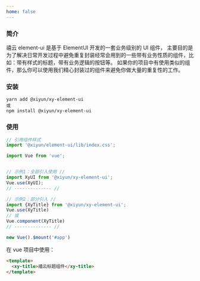 ```yaml
---
home: false
---
```


### 简介

禧云 element-ui 是基于 ElementUI 开发的一套业务级别的 UI 组件，
主要目的是为了解决日常开发过程中避免重复封装经常会用到的一些带有业务性质的组件，比如：带有样式的标题，带有业务逻辑的按钮等。
如果你的项目中有使用类似的组件，那么你可以使用我们精心封装过的组件来避免你做大量的重复性的工作。

### 安装
```
yarn add @xiyun/xy-element-ui
或
npm install @xiyun/xy-element-ui
```

### 使用

```js
// 引用组件样式
import '@xiyun/element-ui/lib/index.css';

import Vue from 'vue';


// 示例1：全部引入使用 //
import XyUI from '@xiyun/xy-element-ui';
Vue.use(XyUI);
// -------------- //

// 示例2：部分引入 //
import {XyTitle} from '@xiyun/xy-element-ui';
Vue.use(XyTitle)
// 或
Vue.component(XyTitle)
// -------------- //

new Vue().$mount('#app')
```

在 vue 项目中使用：

```html
<template>
  <xy-title>禧云标题组件</xy-title>
</template>
```
